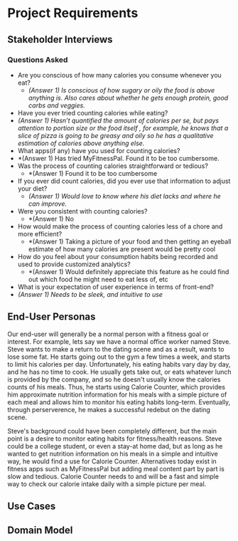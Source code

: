 # Project Requirements

## Stakeholder Interviews 

### Questions Asked 

* Are you conscious of how many calories you consume whenever you eat?
  * *(Answer 1) Is conscious of how sugary or oily the food is above anything is. Also cares about whether he gets enough protein, good carbs and veggies.* 
* Have you ever tried counting calories while eating?
 * *(Answer 1) Hasn’t quantified the amount of calories per se, but pays attention to portion size or the food itself , for example, he knows that a slice of pizza is going to be greasy and oily so he has a qualitative estimation of calories above anything else.*
* What apps(if any) have you used for counting calories?
 * *(Answer 1) Has tried MyFitnessPal. Found it to be too cumbersome.
* Was the process of counting calories straightforward or tedious?
  * *(Answer 1) Found it to be too cumbersome
* If you ever did count calories, did you ever use that information to adjust your diet?
  * *(Answer 1) Would love to know where his diet lacks and where he can improve.*
* Were you consistent with counting calories?
  * *(Answer 1) No
* How would make the process of counting calories less of a chore and more efficient?
  * *(Answer 1) Taking a picture of your food and then getting an eyeball estimate of how many calories are present would be pretty cool
* How do you feel about your consumption habits being recorded and used to provide customized analytics?
  * *(Answer 1) Would definitely appreciate this feature as he could find out which food he might need to eat less of, etc
* What is your expectation of user experience in terms of front-end?
 * *(Answer 1) Needs to be sleek, and intuitive to use*


## End-User Personas
Our end-user will generally be a normal person with a fitness goal or interest. For example, lets say we have a normal office worker named Steve. Steve wants to make a return to the dating scene and as a result, wants to lose some fat. He starts going out to the gym a few times a week, and starts to limit his calories per day. Unfortunately, his eating habits vary day by day, and he has no time to cook. He usually gets take out, or eats whatever lunch is provided by the company, and so he doesn't usually know the calories counts of his meals. Thus, he starts using Calorie Counter, which provides him approximate nutrition information for his meals with a simple picture of each meal and allows him to monitor his eating habits long-term. Eventually, through perserverence, he makes a successful redebut on the dating scene.

Steve's background could have been completely different, but the main point is a desire to monitor eating habits for fitness/health reasons. Steve could be a college student, or even a stay-at home dad, but as long as he wanted to get nutrition information on his meals in a simple and intuitive way, he would find a use for Calorie Counter. Alternatives today exist in fitness apps such as MyFitnessPal but adding meal content part by part is slow and tedious. Calorie Counter needs to and will be a fast and simple way to check our calorie intake daily with a simple picture per meal.


## Use Cases


## Domain Model
